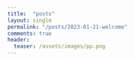 ```yaml
---
title:  "posts"
layout: single
permalink: "/posts/2023-01-21-welcome"
comments: true
header:
  teaser: /assets/images/pp.png
---
```





